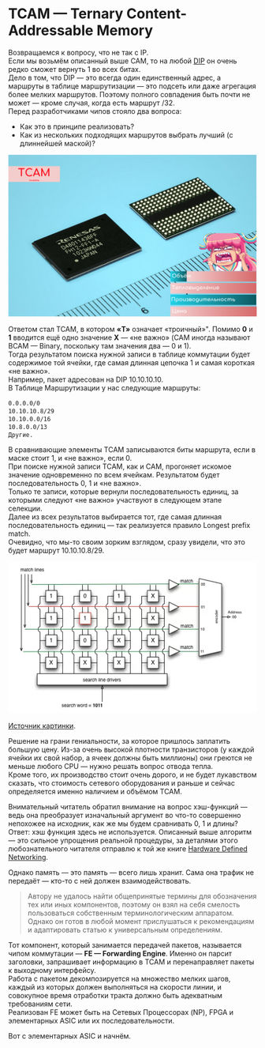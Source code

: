# TCAM — Ternary Content-Addressable Memory

Возвращаемся к вопросу, что не так с IP.  
Если мы возьмём описанный выше CAM, то на любой [DIP](http://lookmeup.linkmeup.ru/#term53) он очень редко сможет вернуть 1 во всех битах.  
Дело в том, что DIP — это всегда один единственный адрес, а маршруты в таблице маршрутизации — это подсеть или даже агрегация более мелких маршрутов. Поэтому полного совпадения быть почти не может — кроме случая, когда есть маршрут /32.  
Перед разработчиками чипов стояло два вопроса:

* Как это в принципе реализовать?
* Как из нескольких подходящих маршрутов выбрать лучший \(с длиннейшей маской\)?

![](../../.gitbook/assets/image-65.png)

Ответом стал TCAM, в котором **«T»** означает «троичный»". Помимо **0** и **1** вводится ещё одно значение **Х** — «не важно» \(CAM иногда называют BCAM — Binary, поскольку там значения два — 0 и 1\).  
Тогда результатом поиска нужной записи в таблице коммутации будет содержимое той ячейки, где самая длинная цепочка 1 и самая короткая «не важно».  
Например, пакет адресован на DIP 10.10.10.10.  
В Таблице Маршрутизации у нас следующие маршруты:

```text
0.0.0.0/0
10.10.10.8/29
10.10.0.0/16
10.8.0.0/13
Другие.
```

В сравнивающие элементы TCAM записываются биты маршрута, если в маске стоит 1, и «не важно», если 0.  
При поиске нужной записи TCAM, как и CAM, прогоняет искомое значение одновременно по всем ячейкам. Результатом будет последовательность 0, 1 и «не важно».  
Только те записи, которые вернули последовательность единиц, за которыми следуют «не важно» участвуют в следующем этапе селекции.  
Далее из всех результатов выбирается тот, где самая длинная последовательность единиц — так реализуется правило Longest prefix match.  
Очевидно, что мы-то своим зорким взглядом, сразу увидели, что это будет маршрут 10.10.10.8/29.

![](../../.gitbook/assets/image-134.png)

[Источник картинки](http://thenetworksherpa.com/tcam-in-the-forwarding-engine/).

Решение на грани гениальности, за которое пришлось заплатить большую цену. Из-за очень высокой плотности транзисторов \(у каждой ячейки их свой набор, а ячеек должны быть миллионы\) они греются не меньше любого CPU — нужно решать вопрос отвода тепла.  
Кроме того, их производство стоит очень дорого, и не будет лукавством сказать, что стоимость сетевого оборудования и раньше и сейчас определяется именно наличием и объёмом TCAM.

Внимательный читатель обратил внимание на вопрос хэш-функций — ведь она преобразует изначальный аргумент во что-то совершенно непохожее на исходник, как же мы будем сравнивать 0, 1 и длины? Ответ: хэш функция здесь не используется. Описанный выше алгоритм — это сильное упрощения реальной процедуры, за деталями этого любознательного читателя отправлю к той же книге [Hardware Defined Networking](https://www.juniper.net/uk/en/training/jnbooks/distinguished-engineering/hardware-defined-networking/).

Однако память — это память — всего лишь хранит. Сама она трафик не передаёт — кто-то с ней должен взаимодействовать.

> Автору не удалось найти общепринятые термины для обозначения тех или иных компонентов, поэтому он взял на себя смелость пользоваться собственным терминологическим аппаратом. Однако он готов в любой момент прислушаться к рекомендациям и адаптировать статью к универсальным определениям.

Тот компонент, который занимается передачей пакетов, называется чипом коммутации — **FE — Forwarding Engine**. Именно он парсит заголовки, запрашивает информацию в TCAM и перенаправляет пакеты к выходному интерфейсу.  
Работа с пакетом декомпозируется на множество мелких шагов, каждый из которых должен выполняться на скорости линии, и совокупное время отработки тракта должно быть адекватным требованиям сети.  
Реализован FE может быть на Сетевых Процессорах \(NP\), FPGA и элементарных ASIC или их последовательности.

Вот с элементарных ASIC и начнём.


